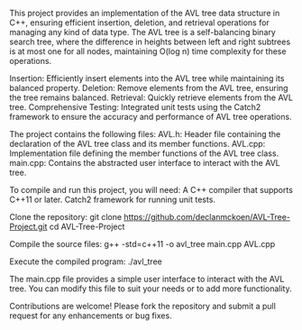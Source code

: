 This project provides an implementation of the AVL tree data structure in C++, ensuring efficient insertion, deletion, and retrieval operations for managing any kind of data type. The AVL tree is a self-balancing binary search tree, where the difference in heights between left and right subtrees is at most one for all nodes, maintaining O(log n) time complexity for these operations.

Insertion: Efficiently insert elements into the AVL tree while maintaining its balanced property.
Deletion: Remove elements from the AVL tree, ensuring the tree remains balanced.
Retrieval: Quickly retrieve elements from the AVL tree.
Comprehensive Testing: Integrated unit tests using the Catch2 framework to ensure the accuracy and performance of AVL tree operations.


The project contains the following files:
AVL.h: Header file containing the declaration of the AVL tree class and its member functions.
AVL.cpp: Implementation file defining the member functions of the AVL tree class.
main.cpp: Contains the abstracted user interface to interact with the AVL tree.


To compile and run this project, you will need:
A C++ compiler that supports C++11 or later.
Catch2 framework for running unit tests.


Clone the repository:
git clone https://github.com/declanmckoen/AVL-Tree-Project.git
cd AVL-Tree-Project


Compile the source files:
g++ -std=c++11 -o avl_tree main.cpp AVL.cpp


Execute the compiled program:
./avl_tree


The main.cpp file provides a simple user interface to interact with the AVL tree. You can modify this file to suit your needs or to add more functionality.


Contributions are welcome! Please fork the repository and submit a pull request for any enhancements or bug fixes.
